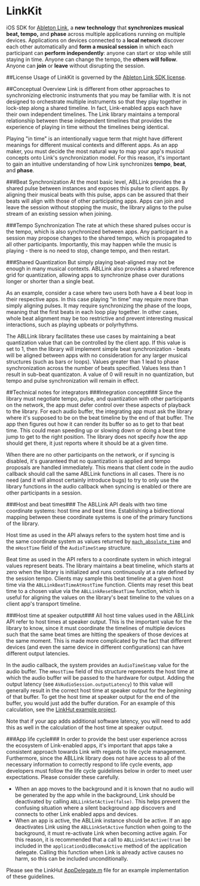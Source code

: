 LinkKit
=========

iOS SDK for [Ableton Link](https://ableton.com/link), a **new technology** that **synchronizes musical beat, tempo,** and **phase** across multiple applications running on multiple devices. Applications on devices connected to a **local network** discover each other automatically and **form a musical session** in which each participant can **perform independently**: anyone can start or stop while still staying in time. Anyone can change the tempo, the **others will follow**. Anyone can **join** or **leave** without disrupting the session.

##License
Usage of LinkKit is governed by the [Ableton Link SDK license](Ableton_Link_SDK_License_v1.0.pdf).

##Conceptual Overview
Link is different from other approaches to synchronizing electronic instruments that you may be familiar with. It is not designed to orchestrate multiple instruments so that they play together in lock-step along a shared timeline. In fact, Link-enabled apps each have their own independent timelines. The Link library maintains a temporal relationship between these independent timelines that provides the experience of playing in time without the timelines being identical.

Playing "in time" is an intentionally vague term that might have different meanings for different musical contexts and different apps. As an app maker, you must decide the most natural way to map your app's musical concepts onto Link's synchronization model. For this reason, it's important to gain an intuitive understanding of how Link synchronizes **tempo**, **beat**, and **phase**.

###Beat Synchronization
At the most basic level, ABLLink provides the a shared pulse between instances and exposes this pulse to client apps. By aligning their musical beats with this pulse, apps can be assured that their beats will align with those of other participating apps. Apps can join and leave the session without stopping the music, the library aligns to the pulse stream of an existing session when joining.

###Tempo Synchronization
The rate at which these shared pulses occur is the tempo, which is also synchronized between apps. Any participant in a session may propose changes to the shared tempo, which is propagated to all other participants. Importantly, this may happen while the music is playing - there is no need to stop, change tempo, and then restart.

###Shared Quantization
But simply playing beat-aligned may not be enough in many musical contexts. ABLLink also provides a shared reference grid for quantization, allowing apps to synchronize phase over durations longer or shorter than a single beat.

As an example, consider a case where two users both have a 4 beat loop in their respective apps. In this case playing "in time" may require more than simply aligning pulses. It may require synchronizing the phase of the loops, meaning that the first beats in each loop play together. In other cases, whole beat alignment may be too restrictive and prevent interesting musical interactions, such as playing upbeats or polyrhythms.

The ABLLink library facilitates these use cases by maintaining a beat quantization value that can be controlled by the client app. If this value is set to 1, then the library will implement simple beat synchronization - beats will be aligned between apps with no consideration for any larger musical structures (such as bars or loops). Values greater than 1 lead to phase synchronization across the number of beats specified. Values less than 1 result in sub-beat quantizaton. A value of 0 will result in no quantization, but tempo and pulse synchronization will remain in effect.

##Technical notes for integrators
###Integration concept###
Since the library must negotiate tempo, pulse, and quantization with other participants on the network, the app must defer control over these aspects of playback to the library. For each audio buffer, the integrating app must ask the library where it's supposed to be on the beat timeline by the end of that buffer. The app then figures out how it can render its buffer so as to get to that beat time. This could mean speeding up or slowing down or doing a beat time jump to get to the right position. The library does not specify *how* the app should get there, it just reports where it should be at a given time.

When there are no other participants on the network, or if syncing is disabled, it's guaranteed that no quantization is applied and tempo proposals are handled immediately. This means that client code in the audio callback should call the same ABLLink functions in all cases. There is no need (and it will almost certainly introduce bugs) to try to only use the library functions in the audio callback when syncing is enabled or there are other participants in a session.

###Host and beat times###
The ABLLink API deals with two time coordinate systems: host time and beat time. Establishing a bidirectional mapping between these coordinate systems is one of the primary functions of the library.

Host time as used in the API always refers to the system host time and is the same coordinate system as values returned by [`mach_absolute_time`](https://developer.apple.com/library/mac/qa/qa1398/_index.html) and the `mHostTime` field of the `AudioTimeStamp` structure.

Beat time as used in the API refers to a coordinate system in which integral values represent beats. The library maintains a beat timeline, which starts at zero when the library is initialized and runs continuously at a rate defined by the session tempo. Clients may sample this beat timeline at a given host time via the `ABLLinkBeatTimeAtHostTime` function. Clients may reset this beat time to a chosen value via the `ABLLinkResetBeatTime` function, which is useful for aligning the values on the library's beat timeline to the values on a client app's transport timeline.

###Host time at speaker output###
All host time values used in the ABLLink API refer to host times at speaker output. This is the important value for the library to know, since it must coordinate the timelines of multiple devices such that the same beat times are hitting the speakers of those devices at the same moment. This is made more complicated by the fact that different devices (and even the same device in different configurations) can have different output latencies.

In the audio callback, the system provides an `AudioTimeStamp` value for the audio buffer. The `mHostTime` field of this structure represents the host time at which the audio buffer will be passed to the hardware for output. Adding the output latency (see `AVAudioSession.outputLatency`) to this value will generally result in the correct host time at speaker output for the *beginning* of that buffer. To get the host time at speaker output for the end of the buffer, you would just add the buffer duration. For an example of this calculation, see the [LinkHut example project](examples/LinkHut/LinkHut/AudioEngine.m).

Note that if your app adds additional software latency, you will need to add this as well in the calculation of the host time at speaker output.

###App life cycle###
In order to provide the best user experience across the ecosystem of Link-enabled apps, it's important that apps take a consistent approach towards Link with regards to life cycle management. Furthermore, since the ABLLink library does not have access to all of the necessary information to correctly respond to life cycle events, app developers must follow the life cycle guidelines below in order to meet user expectations. Please consider these carefully.

- When an app moves to the background and it is known that no audio will be generated by the app while in the background, Link should be deactivated by calling `ABLLinkSetActive(false)`. This helps prevent the confusing situation where a silent background app discovers and connects to other Link enabled apps and devices.
- When an app is active, the ABLLink instance should be active. If an app deactivates Link using the `ABLLinkSetActive` function when going to the background, it must re-activate Link when becoming active again. For this reason, it is recommended that a call to `ABLLinkSetActive(true)` be included in the `applicationDidBecomeActive` method of the application delegate. Calling this function when Link is already active causes no harm, so this can be included unconditionally.

Please see the LinkHut [AppDelegate.m](examples/LinkHut/LinkHut/AppDelegate.m) file for an example implementation of these guidelines.
